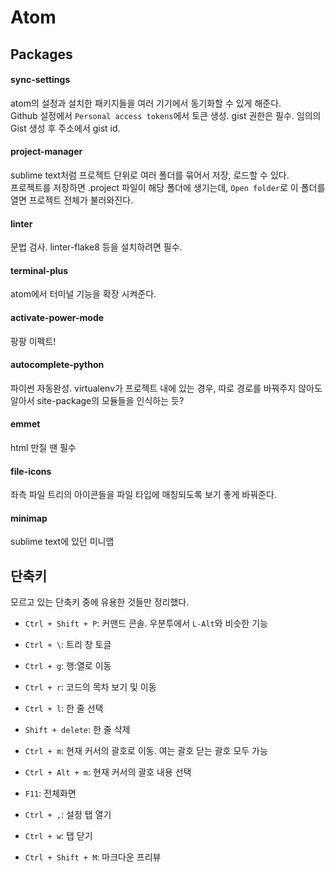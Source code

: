# Atom

## Packages
#### sync-settings
atom의 설정과 설치한 패키지들을 여러 기기에서 동기화할 수 있게 해준다.  
Github 설정에서 `Personal access tokens`에서 토큰 생성. gist 권한은 필수.
임의의 Gist 생성 후 주소에서 gist id.

#### project-manager
sublime text처럼 프로젝트 단위로 여러 폴더를 묶어서 저장, 로드할 수 있다.  
프로젝트를 저장하면 .project 파일이 해당 폴더에 생기는데, `Open folder`로 이 폴더를 열면 프로젝트 전체가 불러와진다.

#### linter
문법 검사. linter-flake8 등을 설치하려면 필수.

#### terminal-plus
atom에서 터미널 기능을 확장 시켜준다.

#### activate-power-mode
팡팡 이펙트!

#### autocomplete-python
파이썬 자동완성. virtualenv가 프로젝트 내에 있는 경우, 따로 경로를 바꿔주지 않아도 알아서 site-package의 모듈들을 인식하는 듯?

#### emmet
html 만질 땐 필수

#### file-icons
좌측 파일 트리의 아이콘들을 파일 타입에 매칭되도록 보기 좋게 바꿔준다.

#### minimap
sublime text에 있던 미니맵

## 단축키
모르고 있는 단축키 중에 유용한 것들만 정리했다.

- `Ctrl + Shift + P`: 커맨드 콘솔. 우분투에서 `L-Alt`와 비슷한 기능
- `Ctrl + \`: 트리 창 토글
- `Ctrl + g`: 행:열로 이동
- `Ctrl + r`: 코드의 목차 보기 및 이동

- `Ctrl + l`: 한 줄 선택
- `Shift + delete`: 한 줄 삭제

- `Ctrl + m`: 현재 커서의 괄호로 이동. 여는 괄호 닫는 괄호 모두 가능
- `Ctrl + Alt + m`: 현재 커서의 괄호 내용 선택

- `F11`: 전체화면
- `Ctrl + ,`: 설정 탭 열기
- `Ctrl + w`: 탭 닫기

- `Ctrl + Shift + M`: 마크다운 프리뷰

